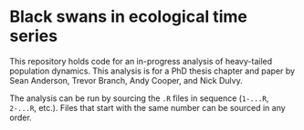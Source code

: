 # Black swans in ecological time series

This repository holds code for an in-progress analysis of heavy-tailed
population dynamics. This analysis is for a PhD thesis chapter and paper by
Sean Anderson, Trevor Branch, Andy Cooper, and Nick Dulvy.

The analysis can be run by sourcing the `.R` files in sequence
(`1-...R`, `2-...R`, etc.). Files that start with the same number can be 
sourced in any order.
